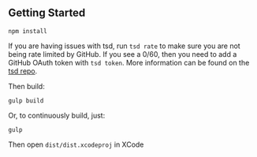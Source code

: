 Getting Started
---------------

	npm install

If you are having issues with tsd, run `tsd rate` to make sure you are not being rate limited by GitHub. If you see a 0/60, then you need to add a GitHub OAuth token with `tsd token`. More information can be found on the [tsd repo](https://github.com/DefinitelyTyped/tsd).

Then build:

	gulp build

Or, to continuously build, just:

	gulp

Then open `dist/dist.xcodeproj` in XCode
